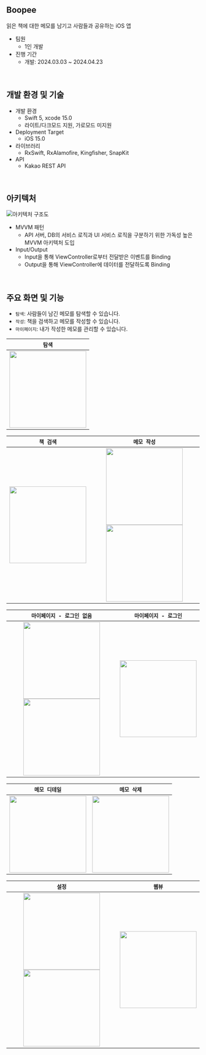 ## Boopee
읽은 책에 대한 메모를 남기고 사람들과 공유하는 iOS 앱

- 팀원
    - 1인 개발
- 진행 기간
    - 개발: 2024.03.03 ~ 2024.04.23
<br/>

## 개발 환경 및 기술
- 개발 환경
    - Swift 5, xcode 15.0
    - 라이트/다크모드 지원, 가로모드 미지원
- Deployment Target
    - iOS 15.0
- 라이브러리
    - RxSwift, RxAlamofire, Kingfisher, SnapKit
- API
    - Kakao REST API
<br/>

## 아키텍처
![아키텍처 구조도](https://github.com/yunjikimm/Boopee/assets/68881093/c3e78a6c-2743-4a64-834e-0814eec9db91)
- MVVM 패턴
    - API 서버, DB의 서비스 로직과 UI 서비스 로직을 구분하기 위한 가독성 높은 MVVM 아키텍처 도입
- Input/Output
    - Input을 통해 ViewController로부터 전달받은 이벤트를 Binding
    - Output을 통해 ViewController에 데이터를 전달하도록 Binding
<br/>

## 주요 화면 및 기능
- `탐색`: 사람들이 남긴 메모를 탐색할 수 있습니다.
- `작성`: 책을 검색하고 메모를 작성할 수 있습니다.
- `마이페이지`: 내가 작성한 메모를 관리할 수 있습니다.

|`탐색`|
|:----:|
| <img src="https://github.com/yunjikimm/Boopee/assets/68881093/a44bafca-35de-4372-87ca-0417232a7db0" width="200"> |

|`책 검색`|`메모 작성`|
|:----:|:----:|
| <img src="https://github.com/yunjikimm/Boopee/assets/68881093/fc687848-bed8-4132-b5bb-e24aec853cd9" width="200"> | <img src="https://github.com/yunjikimm/Boopee/assets/68881093/5f08e28c-91ee-438b-bc59-bc4d32c2b3e2" width="200"> <img src="https://github.com/yunjikimm/Boopee/assets/68881093/71268955-d175-400d-8ecf-19de48095f00" width="200"> |

|`마이페이지 - 로그인 없음`|`마이페이지 - 로그인`|
|:----:|:----:|
| <img src="https://github.com/yunjikimm/Boopee/assets/68881093/fe353bab-df3a-48f0-8218-ae4e68010dc3" width="200"> <img src="https://github.com/yunjikimm/Boopee/assets/68881093/dcea15fa-9035-48bb-b982-e76c87247388" width="200"> | <img src="https://github.com/yunjikimm/Boopee/assets/68881093/47f5557e-c0b8-419b-bada-184bf3d7ad50" width="200"> |

|`메모 디테일`|`메모 삭제`|
|:----:|:----:|
| <img src="https://github.com/yunjikimm/Boopee/assets/68881093/def09836-fd04-41e9-8cd0-4e4d2a2cbfa7" width="200"> | <img src="https://github.com/yunjikimm/Boopee/assets/68881093/e45c3c43-aefd-49d3-bb96-797182535a11" width="200"> |

|`설정`|`웹뷰`|
|:----:|:----:|
| <img src="https://github.com/yunjikimm/Boopee/assets/68881093/d3ece224-da35-4f99-a1e6-f584d0f9d1f2" width="200"> <img src="https://github.com/yunjikimm/Boopee/assets/68881093/eb1c472c-3c06-47c2-97a9-8da32748de13" width="200"> | <img src="https://github.com/yunjikimm/Boopee/assets/68881093/60a3c939-bf31-4fe5-be08-4056b8ea0556" width="200"> |
